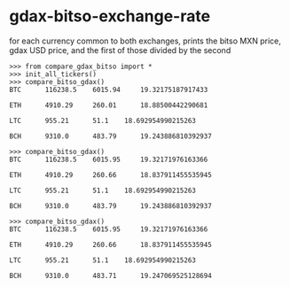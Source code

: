 # gdax-bitso-exchange-rate
for each currency common to both exchanges, prints the bitso MXN price, gdax USD price, and the first of those divided by the second
```
>>> from compare_gdax_bitso import *
>>> init_all_tickers()
>>> compare_bitso_gdax()
BTC 	 116238.5 	 6015.94 	 19.32175187917433

ETH 	 4910.29 	 260.01 	 18.88500442290681

LTC 	 955.21 	 51.1 	 18.692954990215263

BCH 	 9310.0 	 483.79 	 19.243886810392937

>>> compare_bitso_gdax()
BTC 	 116238.5 	 6015.95 	 19.32171976163366

ETH 	 4910.29 	 260.66 	 18.837911455535945

LTC 	 955.21 	 51.1 	 18.692954990215263

BCH 	 9310.0 	 483.79 	 19.243886810392937

>>> compare_bitso_gdax()
BTC 	 116238.5 	 6015.95 	 19.32171976163366

ETH 	 4910.29 	 260.66 	 18.837911455535945

LTC 	 955.21 	 51.1 	 18.692954990215263

BCH 	 9310.0 	 483.71 	 19.247069525128694
